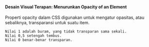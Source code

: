 #### Desain Visual Terapan: Menurunkan Opacity of an Element



Properti opacity dalam CSS digunakan untuk mengatur opasitas, atau sebaliknya, transparansi untuk suatu item.

```
Nilai 1 adalah buram, yang tidak transparan sama sekali.
Nilai 0,5 setengah tembus.
Nilai 0 benar-benar transparan.
```





